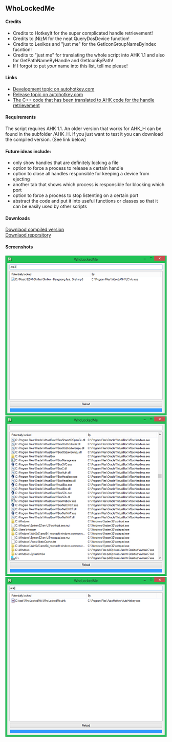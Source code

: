 ## WhoLockedMe

#### Credits
 * Credits to HotkeyIt for the super complicated handle retrievement!
 * Credits to jNizM for the neat QueryDosDevice function!
 * Credits to Lexikos and "just me" for the GetIconGroupNameByIndex fucntion!
 * Credits to "just me" for translating the whole script into AHK 1.1 and also for GetPathNameByHandle and GetIconByPath!
 * If I forgot to put *your* name into this list, tell me please!
 
#### Links
 * [Development topic on autohotkey.com](https://autohotkey.com/boards/viewtopic.php?p=80447)
 * [Release topic on autohotkey.com](https://autohotkey.com/boards/viewtopic.php?p=80455)
 * [The C++ code that has been translated to AHK code for the handle retrievement](http://forums.codeguru.com/showthread.php?176997.html)

#### Requirements
The script requires AHK 1.1. An older version that works for AHK_H can be found in the subfolder /AHK_H.
If you just want to test it you can download the compiled version. (See link below)

#### Future ideas include:
- only show handles that are definitely locking a file
- option to force a process to release a certain handle
- option to close all handles responsible for keeping a device from ejecting
- another tab that shows which process is responsible for blocking which port
- option to force a process to stop listenting on a certain port
- abstract the code and put it into useful functions or classes so that it can be easily used by other scripts

#### Downloads
[Downlaod compiled version](WhoLockedMe.exe?raw=true)  
[Downlaod reporsitory](https://github.com/T-vK/WhoLockedMe/archive/master.zip)

#### Screenshots
![Screenshot](Screenshots/Screenshot1.png)
![Screenshot](Screenshots/Screenshot2.png)
![Screenshot](Screenshots/Screenshot3.png)
